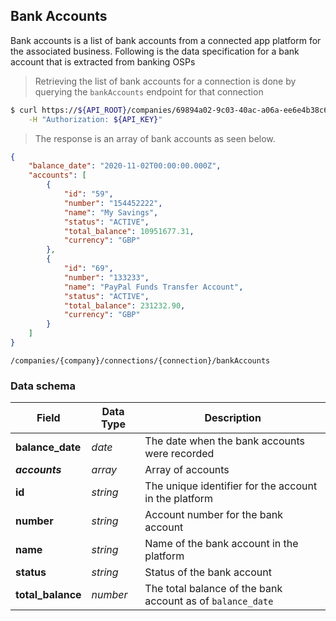 ## Bank Accounts

Bank accounts is a list of bank accounts from a connected app platform for the associated business.  Following is the data specification for a bank account that is extracted from banking OSPs

> Retrieving the list of bank accounts for a connection is done by querying the `bankAccounts` endpoint for that connection

```sh
$ curl https://${API_ROOT}/companies/69894a02-9c03-40ac-a06a-ee6e4b38c6fb/connections/52684382-abff-45fa-a3f2-ced175adfe61/bankAccounts \
    -H "Authorization: ${API_KEY}"
```

> The response is an array of bank accounts as seen below.

```json
{
    "balance_date": "2020-11-02T00:00:00.000Z",
    "accounts": [
        {
            "id": "59",
            "number": "154452222",
            "name": "My Savings",
            "status": "ACTIVE",
            "total_balance": 10951677.31,
            "currency": "GBP"
        },
        {
            "id": "69",
            "number": "133233",
            "name": "PayPal Funds Transfer Account",
            "status": "ACTIVE",
            "total_balance": 231232.90,
            "currency": "GBP" 
        }
    ]
}
```
<span class="api api-get"></span> <code>/companies/{company}/connections/{connection}/bankAccounts</code>

### Data schema

| Field             | Data Type | Description                                                |
| ----------------- | --------- | ---------------------------------------------------------- |
| **balance_date**  | *date*    | The date when the bank accounts were recorded              |
| ***accounts***    | *array*   | Array of accounts                                          |
| **id**            | *string*  | The unique identifier for the account in the platform      |
| **number**        | *string*  | Account number for the bank account                        |
| **name**          | *string*  | Name of the bank account in the platform                   |
| **status**        | *string*  | Status of the bank account                                 |
| **total_balance** | *number*  | The total balance of the bank account as of `balance_date` |
